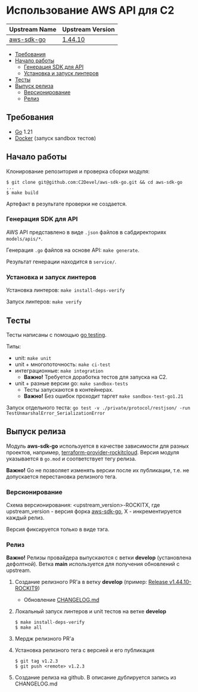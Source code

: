# Использование AWS API для C2

| Upstream Name                                   | Upstream Version                                          |
|-------------------------------------------------|-----------------------------------------------------------|
| [aws-sdk-go](https://github.com/aws/aws-sdk-go) | [1.44.10](https://github.com/aws/aws-sdk-go/tree/v1.44.0) |

- [Требования](#требования)
- [Начало работы](#начало-работы)
  - [Генерация SDK для API](#генерация-SDK-для-API)
  - [Установка и запуск линтеров](#установка-и-запуск-линтеров)
- [Тесты](#тесты)
- [Выпуск релиза](#выпуск-релиза)
  - [Версионирование](#версионирование)
  - [Релиз](#релиз)

## Требования

- [Go](https://golang.org/doc/install) 1.21
- [Docker](https://docs.docker.com/get-docker/) (запуск sandbox тестов)

## Начало работы

Клонирование репозитория и проверка сборки модуля:

```
$ git clone git@github.com:C2Devel/aws-sdk-go.git && cd aws-sdk-go
...
$ make build
```

Артефакт в результате проверки не создается.

### Генерация SDK для API

AWS API представлено в виде `.json` файлов в сабдиректориях `models/apis/*`.

Генерация `.go` файлов на основе API: `make generate`.

Результат генерации находится в `service/`.

### Установка и запуск линтеров

Установка линтеров: `make install-deps-verify`

Запуск линтеров: `make verify`

## Тесты

Тесты написаны с помощью [go testing](https://go.dev/doc/code#Testing).

Типы:

- unit: `make unit`
- unit + многопоточность: `make ci-test`
- интеграционные: `make integration`
    - **Важно!** Требуется доработка тестов для запуска на С2.
- unit + разные версии go: `make sandbox-tests`
    - Тесты запускаются в контейнерах.
    - **Важно!** Без ошибок проходит таргет `make sandbox-test-go1.21`

Запуск отдельного теста: `go test -v ./private/protocol/restjson/ -run TestUnmarshalError_SerializationError`

## Выпуск релиза

Модуль **aws-sdk-go** используется в качестве зависимости для разных проектов,
например, [terraform-provider-rockitcloud](https://github.com/C2Devel/terraform-provider-rockitcloud).
Версия модуля указывается в `go.mod` и соответствует тегу релиза.

**Важно!** Go не позволяет изменять версии после их публикации, т.е. не допускается перестановка релизного тега.

### Версионирование

Схема версионирования: <upstream_version>-ROCKITX, где upstream_version - версия форка [aws-sdk-go](https://github.com/aws/aws-sdk-go), X - инкрементируется каждый релиз. 

Версия фиксируется только в виде тэга.

### Релиз

**Важно!** Релизы провайдера выпускаются с ветки **develop** (установлена дефолтной).
Ветка **main** используется для получения обновлений с upstream.

1. Создание релизного PR'а в ветку **develop**
   (пример: [Release v1.44.10-ROCKIT9](https://github.com/C2Devel/aws-sdk-go/pull/30))
    - Обновление [CHANGELOG.md](../../CHANGELOG.md)
2. Локальный запуск линтеров и unit тестов на ветке **develop**

    ```
    $ make install-deps-verify
    $ make all
    ```

3. Мердж релизного PR'а
4. Установка релизного тега с версией и его публикация

    ```
    $ git tag v1.2.3
    $ git push <remote> v1.2.3
    ```

5. Создание релиза на github. В описание дублируется запись из CHANGELOG.md
